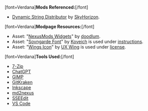 \[font=Verdana\]**Mods Referenced:**\[/font\]

- [Dynamic String Distributor](https://www.nexusmods.com/skyrimspecialedition/mods/107676) by [SkyHorizon](https://www.nexusmods.com/users/124533098).

\[font=Verdana\]**Modpage Resources:**\[/font\]

- Asset: "[NexusMods Widgets](https://github.com/doodlum/nexusmods-widgets)" by [doodlum](https://www.nexusmods.com/users/28038035).
- Asset: "[Sovngarde Font](https://www.nexusmods.com/skyrimspecialedition/mods/386)" by [Koveich](https://www.nexusmods.com/users/34763925) is used under [instructions](https://www.nexusmods.com/skyrimspecialedition/mods/386?tab=posts).
- Asset: "[Wings Icon](https://uxwing.com/wings-icon/)" by [UX Wing](https://uxwing.com/) is used under [license](https://uxwing.com/license/).

\[font=Verdana\]**Tools Used:**\[/font\]

- [7-Zip](https://www.7-zip.org/)
- [ChatGPT](https://chat.openai.com/)
- [GIMP](https://www.gimp.org)
- [GitKraken](https://www.gitkraken.com/)
- [Inkscape](https://inkscape.org)
- [md2nexus](https://www.nexusmods.com/skyrimspecialedition/mods/100441)
- [SSEEdit](https://www.nexusmods.com/skyrimspecialedition/mods/164)
- [VS Code](https://code.visualstudio.com)
